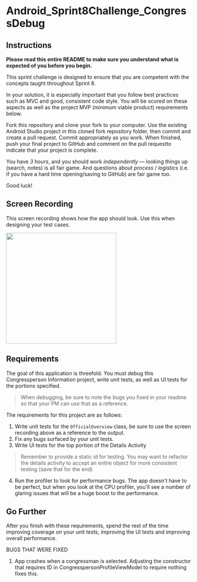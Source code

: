 # Android_Sprint8Challenge_CongressDebug

## Instructions

**Please read this entire README to make sure you understand what is expected of you before you begin.**

This sprint challenge is designed to ensure that you are competent with the concepts taught throughout Sprint 8.

In your solution, it is especially important that you follow best practices such as MVC and good,
 consistent code style. You will be scored on these aspects as well as the project MVP (minimum viable product) 
 requirements below.

Fork this repository and clone your fork to your computer. Use the existing Android Studio project in 
this cloned fork repository folder, then commit and create a pull request. 
Commit appropriately as you work. When finished, push your final project to GitHub and comment on the pull 
requestto indicate that your project is complete.

You have *3 hours*, and you should work *independently* — looking things up (search, notes)
 is all fair game. And questions about *process* / *logistics* (i.e. if you have a hard time 
 opening/saving to GitHub) are fair game too.

Good luck!

## Screen Recording

This screen recording shows how the app should look. Use this when designing your test cases. 

<img src="congress_debug_recording.gif" width="300">

## Requirements

The goal of this application is threefold. You must debug this Congressperson Information project, write unit tests,
 as well as UI tests for the portions specified.
> When debugging, be sure to note the bugs you fixed in your readme so that your PM can use that as a reference.

The requirements for this project are as follows:

1. Write unit tests for the `OfficialOverview` class, be sure to use the screen recording above as a reference to the output.
2. Fix any bugs surfaced by your unit tests.
3. Write UI tests for the top portion of the Details Activity
> Remember to provide a static id for testing. You may want to refactor the details activity
 to accept an entire object for more consistent testing (save that for the end)

4. Run the profiler to look for performance bugs. The app doesn't have to be perfect, 
but when you look at the CPU profiler, you'll see a number of glaring issues that will be a huge boost to the performance.

## Go Further

After you finish with these requirements, spend the rest of the time improving coverage on your unit tests,
 improving the UI tests and improving overall performance.

 
 BUGS THAT WERE FIXED
 1. App crashes when a congressman is selected. Adjusting the constructor that requires ID in CongresspersonProfileViewModel
 to require nothing fixes this.